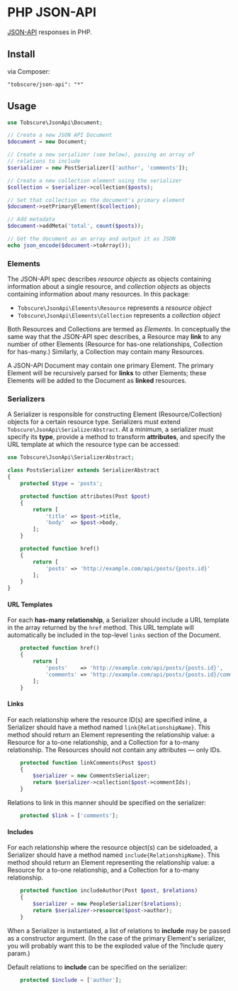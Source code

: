 # PHP JSON-API

[JSON-API](http://jsonapi.org) responses in PHP.

## Install

via Composer:

    "tobscure/json-api": "*"

## Usage

```php
use Tobscure\JsonApi\Document;

// Create a new JSON API Document
$document = new Document;

// Create a new serializer (see below), passing an array of 
// relations to include
$serializer = new PostSerializer(['author', 'comments']);

// Create a new collection element using the serializer
$collection = $serializer->collection($posts);

// Set that collection as the document's primary element
$document->setPrimaryElement($collection);

// Add metadata
$document->addMeta('total', count($posts));

// Get the document as an array and output it as JSON
echo json_encode($document->toArray());
```

### Elements

The JSON-API spec describes *resource objects* as objects containing information about a single resource, and *collection objects* as objects containing information about many resources. In this package:

- `Tobscure\JsonApi\Elements\Resource` represents a *resource object*
- `Tobscure\JsonApi\Elements\Collection` represents a *collection object*

Both Resources and Collections are termed as *Elements*. In conceptually the same way that the JSON-API spec describes, a Resource may **link** to any number of other Elements (Resource for has-one relationships, Collection for has-many.) Similarly, a Collection may contain many Resources.

A JSON-API Document may contain one primary Element. The primary Element will be recursively parsed for **links** to other Elements; these Elements will be added to the Document as **linked** resources.

### Serializers

A Serializer is responsible for constructing Element (Resource/Collection) objects for a certain resource type. Serializers must extend `Tobscure\JsonApi\SerializerAbstract`. At a minimum, a serializer must specify its **type**, provide a method to transform **attributes**, and specify the URL template at which the resource type can be accessed:

```php
use Tobscure\JsonApi\SerializerAbstract;

class PostsSerializer extends SerializerAbstract
{
    protected $type = 'posts';

    protected function attributes(Post $post)
    {
        return [
            'title' => $post->title,
            'body'  => $post->body,
        ];
    }

    protected function href()
    {
        return [
            'posts' => 'http://example.com/api/posts/{posts.id}'
        ];
    }
}
```

#### URL Templates

For each **has-many relationship**, a Serializer should include a URL template in the array returned by the `href` method. This URL template will automatically be included in the top-level `links` section of the Document.

```php
    protected function href()
    {
        return [
            'posts'    => 'http://example.com/api/posts/{posts.id}',
            'comments' => 'http://example.com/api/posts/{posts.id}/comments'
        ];
    }
```

#### Links 

For each relationship where the resource ID(s) are specified inline, a Serializer should have a method named `link{RelationshipName}`. This method should return an Element representing the relationship value: a Resource for a to-one relationship, and a Collection for a to-many relationship. The Resources should not contain any attributes — only IDs.

```php
    protected function linkComments(Post $post)
    {
        $serializer = new CommentsSerializer;
        return $serializer->collection($post->commentIds);
    }
```

Relations to link in this manner should be specified on the serializer:

```php
    protected $link = ['comments'];
```

#### Includes

For each relationship where the resource object(s) can be sideloaded, a Serializer should have a method named `include{RelationshipName}`. This method should return an Element representing the relationship value: a Resource for a to-one relationship, and a Collection for a to-many relationship.

```php
    protected function includeAuthor(Post $post, $relations)
    {
        $serializer = new PeopleSerializer($relations);
        return $serializer->resource($post->author);
    }
```

When a Serializer is instantiated, a list of relations to **include** may be passed as a constructor argument. (In the case of the primary Element's serializer, you will probably want this to be the exploded value of the ?include query param.)

Default relations to **include** can be specified on the serializer:

```php
    protected $include = ['author'];
```
